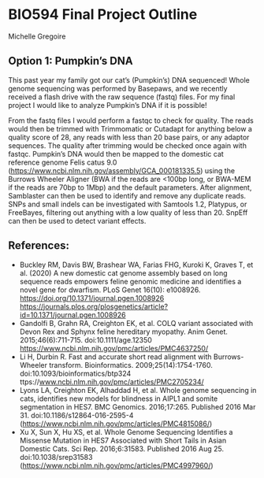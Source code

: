 # BIO594 Final Project Outline
Michelle Gregoire

## Option 1: Pumpkin’s DNA
This past year my family got our cat’s (Pumpkin’s) DNA sequenced! Whole genome sequencing was performed by Basepaws, and we recently received a flash drive with the raw sequence (fastq) files. For my final project I would like to analyze Pumpkin’s DNA if it is possible!

From the fastq files I would perform a fastqc to check for quality. The reads would then be trimmed with Trimmomatic or Cutadapt for anything below a quality score of 28, any reads with less than 20 base pairs, or any adaptor sequences. The quality after trimming would be checked once again with fastqc. Pumpkin’s DNA would then be mapped to the domestic cat reference genome Felis catus 9.0 (https://www.ncbi.nlm.nih.gov/assembly/GCA_000181335.5) using the Burrows Wheeler Aligner (BWA if the reads are <100bp long, or BWA-MEM if the reads are 70bp to 1Mbp) and the default parameters. After alignment, Samblaster can then be used to identify and remove any duplicate reads. SNPs and small indels can be investigated with Samtools 1.2, Platypus, or FreeBayes, filtering out anything with a low quality of less than 20. SnpEff can then be used to detect variant effects. 

## References:
- Buckley RM, Davis BW, Brashear WA, Farias FHG, Kuroki K, Graves T, et al. (2020) A new domestic cat genome assembly based on long sequence reads empowers feline genomic medicine and identifies a novel gene for dwarfism. PLoS Genet 16(10): e1008926. https://doi.org/10.1371/journal.pgen.1008926 https://journals.plos.org/plosgenetics/article?id=10.1371/journal.pgen.1008926
- Gandolfi B, Grahn RA, Creighton EK, et al. COLQ variant associated with Devon Rex and Sphynx feline hereditary myopathy. Anim Genet. 2015;46(6):711-715. doi:10.1111/age.12350  https://www.ncbi.nlm.nih.gov/pmc/articles/PMC4637250/
- Li H, Durbin R. Fast and accurate short read alignment with Burrows-Wheeler transform. Bioinformatics. 2009;25(14):1754-1760. doi:10.1093/bioinformatics/btp324 ttps://www.ncbi.nlm.nih.gov/pmc/articles/PMC2705234/
- Lyons LA, Creighton EK, Alhaddad H, et al. Whole genome sequencing in cats, identifies new models for blindness in AIPL1 and somite segmentation in HES7. BMC Genomics. 2016;17:265. Published 2016 Mar 31. doi:10.1186/s12864-016-2595-4 (https://www.ncbi.nlm.nih.gov/pmc/articles/PMC4815086/)
- Xu X, Sun X, Hu XS, et al. Whole Genome Sequencing Identifies a Missense Mutation in HES7 Associated with Short Tails in Asian Domestic Cats. Sci Rep. 2016;6:31583. Published 2016 Aug 25. doi:10.1038/srep31583 (https://www.ncbi.nlm.nih.gov/pmc/articles/PMC4997960/)

